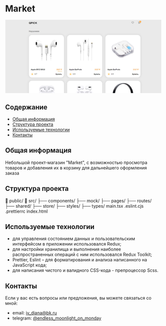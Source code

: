 # Market
![Market photo](/project4-1.jpg)

## Содержание
- [Общая информация](#общая-информация)
- [Структура проекта](#структура-проекта)
- [Используемые технологии](#используемые-технологии)
- [Контакты](#контакты)

## Общая информация
Небольшой проект-магазин "Market", с возможностью просмотра товаров и добавления их в корзину для дальнейшего оформления заказа

## Структура проекта
📁 public/
📁 src/
├── components/
├── mock/
├── pages/
├── routes/
├── shared/
├── store/
├── styles/
├── types/
main.tsx
.eslint.cjs
.prettierrc
index.html
 

## Используемые технологии
- для управления состоянием данных и пользовательским интерфейсом в приложении использовался Redux;
- для настройки хранилища и выполнения наиболее распространенных операций с ним использовался Redux Toolkit;
- Prettier, Eslint – для форматирования и анализа написанного на JavaScript кода;
- для написания чистого и валидного CSS-кода - препроцессор Scss.

## Контакты
Если у вас есть вопросы или предложения, вы можете связаться со мной:

- email: [iv_diana@bk.ru](mailto:iv_diana@bk.ru)
- telegram: [@endless_moonlight_on_monday](https://t.me/endless_moonlight_on_monday)

